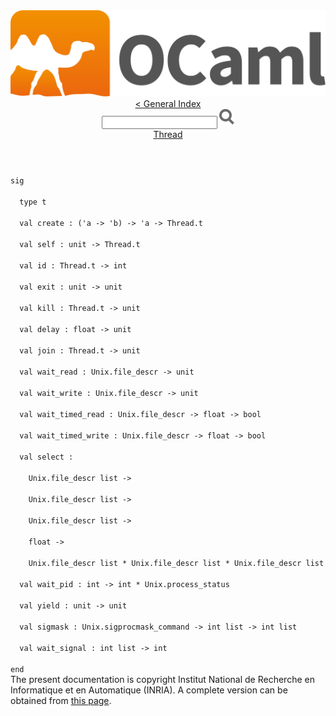 <!-- ((! set title API !)) ((! set documentation !)) ((! set api !)) ((! set nobreadcrumb !)) -->
<div class="content api"><header><nav class="toc brand"><a class="brand" href="https://ocaml.org/"><img src="colour-logo-gray.svg" class="svg" alt="OCaml"></a></nav><nav class="toc"><a href="index.html">&lt; General Index</a><div class="api_search"><input type="text" name="apisearch" id="api_search" oninput="mySearch(false);" onkeypress="this.oninput();" onclick="this.oninput();" onpaste="this.oninput();">
<img src="search_icon.svg" alt="Search" class="svg" onclick="mySearch(false)"></div>
<div id="search_results"></div><div class="toc_title"><a href="Thread.html">Thread</a></div><ul></ul></nav></header>
<code class="code"><span class="keyword">sig</span><br>
&nbsp;&nbsp;<span class="keyword">type</span>&nbsp;t<br>
&nbsp;&nbsp;<span class="keyword">val</span>&nbsp;create&nbsp;:&nbsp;(<span class="keywordsign">'</span>a&nbsp;<span class="keywordsign">-&gt;</span>&nbsp;<span class="keywordsign">'</span>b)&nbsp;<span class="keywordsign">-&gt;</span>&nbsp;<span class="keywordsign">'</span>a&nbsp;<span class="keywordsign">-&gt;</span>&nbsp;<span class="constructor">Thread</span>.t<br>
&nbsp;&nbsp;<span class="keyword">val</span>&nbsp;self&nbsp;:&nbsp;unit&nbsp;<span class="keywordsign">-&gt;</span>&nbsp;<span class="constructor">Thread</span>.t<br>
&nbsp;&nbsp;<span class="keyword">val</span>&nbsp;id&nbsp;:&nbsp;<span class="constructor">Thread</span>.t&nbsp;<span class="keywordsign">-&gt;</span>&nbsp;int<br>
&nbsp;&nbsp;<span class="keyword">val</span>&nbsp;exit&nbsp;:&nbsp;unit&nbsp;<span class="keywordsign">-&gt;</span>&nbsp;unit<br>
&nbsp;&nbsp;<span class="keyword">val</span>&nbsp;kill&nbsp;:&nbsp;<span class="constructor">Thread</span>.t&nbsp;<span class="keywordsign">-&gt;</span>&nbsp;unit<br>
&nbsp;&nbsp;<span class="keyword">val</span>&nbsp;delay&nbsp;:&nbsp;float&nbsp;<span class="keywordsign">-&gt;</span>&nbsp;unit<br>
&nbsp;&nbsp;<span class="keyword">val</span>&nbsp;join&nbsp;:&nbsp;<span class="constructor">Thread</span>.t&nbsp;<span class="keywordsign">-&gt;</span>&nbsp;unit<br>
&nbsp;&nbsp;<span class="keyword">val</span>&nbsp;wait_read&nbsp;:&nbsp;<span class="constructor">Unix</span>.file_descr&nbsp;<span class="keywordsign">-&gt;</span>&nbsp;unit<br>
&nbsp;&nbsp;<span class="keyword">val</span>&nbsp;wait_write&nbsp;:&nbsp;<span class="constructor">Unix</span>.file_descr&nbsp;<span class="keywordsign">-&gt;</span>&nbsp;unit<br>
&nbsp;&nbsp;<span class="keyword">val</span>&nbsp;wait_timed_read&nbsp;:&nbsp;<span class="constructor">Unix</span>.file_descr&nbsp;<span class="keywordsign">-&gt;</span>&nbsp;float&nbsp;<span class="keywordsign">-&gt;</span>&nbsp;bool<br>
&nbsp;&nbsp;<span class="keyword">val</span>&nbsp;wait_timed_write&nbsp;:&nbsp;<span class="constructor">Unix</span>.file_descr&nbsp;<span class="keywordsign">-&gt;</span>&nbsp;float&nbsp;<span class="keywordsign">-&gt;</span>&nbsp;bool<br>
&nbsp;&nbsp;<span class="keyword">val</span>&nbsp;select&nbsp;:<br>
&nbsp;&nbsp;&nbsp;&nbsp;<span class="constructor">Unix</span>.file_descr&nbsp;list&nbsp;<span class="keywordsign">-&gt;</span><br>
&nbsp;&nbsp;&nbsp;&nbsp;<span class="constructor">Unix</span>.file_descr&nbsp;list&nbsp;<span class="keywordsign">-&gt;</span><br>
&nbsp;&nbsp;&nbsp;&nbsp;<span class="constructor">Unix</span>.file_descr&nbsp;list&nbsp;<span class="keywordsign">-&gt;</span><br>
&nbsp;&nbsp;&nbsp;&nbsp;float&nbsp;<span class="keywordsign">-&gt;</span><br>
&nbsp;&nbsp;&nbsp;&nbsp;<span class="constructor">Unix</span>.file_descr&nbsp;list&nbsp;*&nbsp;<span class="constructor">Unix</span>.file_descr&nbsp;list&nbsp;*&nbsp;<span class="constructor">Unix</span>.file_descr&nbsp;list<br>
&nbsp;&nbsp;<span class="keyword">val</span>&nbsp;wait_pid&nbsp;:&nbsp;int&nbsp;<span class="keywordsign">-&gt;</span>&nbsp;int&nbsp;*&nbsp;<span class="constructor">Unix</span>.process_status<br>
&nbsp;&nbsp;<span class="keyword">val</span>&nbsp;yield&nbsp;:&nbsp;unit&nbsp;<span class="keywordsign">-&gt;</span>&nbsp;unit<br>
&nbsp;&nbsp;<span class="keyword">val</span>&nbsp;sigmask&nbsp;:&nbsp;<span class="constructor">Unix</span>.sigprocmask_command&nbsp;<span class="keywordsign">-&gt;</span>&nbsp;int&nbsp;list&nbsp;<span class="keywordsign">-&gt;</span>&nbsp;int&nbsp;list<br>
&nbsp;&nbsp;<span class="keyword">val</span>&nbsp;wait_signal&nbsp;:&nbsp;int&nbsp;list&nbsp;<span class="keywordsign">-&gt;</span>&nbsp;int<br>
<span class="keyword">end</span></code>
<div class="copyright">The present documentation is copyright Institut National de Recherche en Informatique et en Automatique (INRIA). A complete version can be obtained from <a href="http://caml.inria.fr/pub/docs/manual-ocaml/">this page</a>.</div></div>